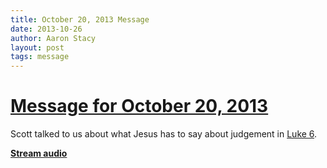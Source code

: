 ```yaml
---
title: October 20, 2013 Message
date: 2013-10-26
author: Aaron Stacy
layout: post
tags: message
---
```


# [Message for October 20, 2013][message]

Scott talked to us about what Jesus has to say about judgement in [Luke 6][].

**[Stream audio][message]**

[message]: https://dl.dropboxusercontent.com/u/5738226/messages/October%2020.2013%20Message-2.mp3
[Luke 6]: http://www.biblegateway.com/passage/?search=Luke%206&version=ESV
